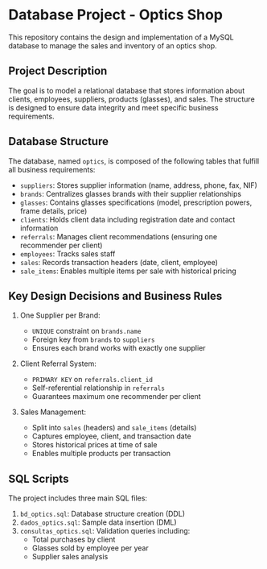 # Database Project - Optics Shop

This repository contains the design and implementation of a MySQL database to manage the sales and inventory of an optics shop.

## Project Description

The goal is to model a relational database that stores information about clients, employees, suppliers, products (glasses), and sales. The structure is designed to ensure data integrity and meet specific business requirements.

## Database Structure

The database, named `optics`, is composed of the following tables that fulfill all business requirements:

- `suppliers`: Stores supplier information (name, address, phone, fax, NIF)
- `brands`: Centralizes glasses brands with their supplier relationships
- `glasses`: Contains glasses specifications (model, prescription powers, frame details, price)
- `clients`: Holds client data including registration date and contact information
- `referrals`: Manages client recommendations (ensuring one recommender per client)
- `employees`: Tracks sales staff
- `sales`: Records transaction headers (date, client, employee)
- `sale_items`: Enables multiple items per sale with historical pricing

## Key Design Decisions and Business Rules

1. One Supplier per Brand:
   - `UNIQUE` constraint on `brands.name`
   - Foreign key from `brands` to `suppliers`
   - Ensures each brand works with exactly one supplier

2. Client Referral System:
   - `PRIMARY KEY` on `referrals.client_id`
   - Self-referential relationship in `referrals`
   - Guarantees maximum one recommender per client

3. Sales Management:
   - Split into `sales` (headers) and `sale_items` (details)
   - Captures employee, client, and transaction date
   - Stores historical prices at time of sale
   - Enables multiple products per transaction

## SQL Scripts

The project includes three main SQL files:

1. `bd_optics.sql`: Database structure creation (DDL)
2. `dados_optics.sql`: Sample data insertion (DML)
3. `consultas_optics.sql`: Validation queries including:
   - Total purchases by client
   - Glasses sold by employee per year
   - Supplier sales analysis